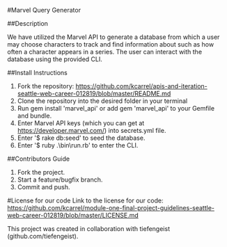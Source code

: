 #Marvel Query Generator

##Description

We have utilized the Marvel API to generate a database from which a user may choose characters to track and find information about such as how often a character appears in a series. The user can interact with the database using the provided CLI.

##Install Instructions
1. Fork the repository: https://github.com/kcarrel/apis-and-iteration-seattle-web-career-012819/blob/master/README.md
2. Clone the repository into the desired folder in your terminal
3. Run gem install 'marvel_api' or add gem 'marvel_api' to your Gemfile and bundle.
4. Enter Marvel API keys (which you can get at https://developer.marvel.com/) into secrets.yml file.
5. Enter '$ rake db:seed' to seed the database.
6. Enter '$ ruby .\bin\run.rb' to enter the CLI.

##Contributors Guide
1. Fork the project.
2. Start a feature/bugfix branch.
3. Commit and push.


#License for our code
Link to the license for our code: https://github.com/kcarrel/module-one-final-project-guidelines-seattle-web-career-012819/blob/master/LICENSE.md


This project was created in collaboration with tiefengeist (github.com/tiefengeist).
